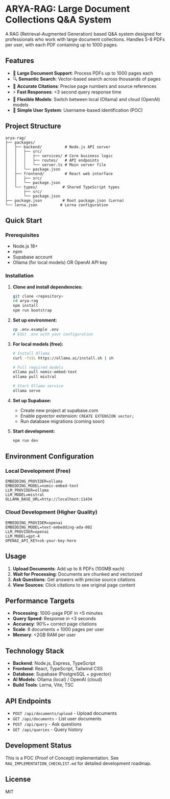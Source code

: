 # ARYA-RAG: Large Document Collections Q&A System

A RAG (Retrieval-Augmented Generation) based Q&A system designed for professionals who work with large document collections. Handles 5-8 PDFs per user, with each PDF containing up to 1000 pages.

## Features

- 📄 **Large Document Support**: Process PDFs up to 1000 pages each
- 🔍 **Semantic Search**: Vector-based search across thousands of pages
- 📍 **Accurate Citations**: Precise page numbers and source references
- ⚡ **Fast Responses**: <3 second query response time
- 🔄 **Flexible Models**: Switch between local (Ollama) and cloud (OpenAI) models
- 👤 **Simple User System**: Username-based identification (POC)

## Project Structure

```
arya-rag/
├── packages/
│   ├── backend/          # Node.js API server
│   │   ├── src/
│   │   │   ├── services/ # Core business logic
│   │   │   ├── routes/   # API endpoints
│   │   │   └── server.ts # Main server file
│   │   └── package.json
│   ├── frontend/         # React web interface
│   │   ├── src/
│   │   └── package.json
│   └── types/           # Shared TypeScript types
│       ├── src/
│       └── package.json
├── package.json         # Root package.json (Lerna)
└── lerna.json          # Lerna configuration
```

## Quick Start

### Prerequisites

- Node.js 18+
- npm
- Supabase account
- Ollama (for local models) OR OpenAI API key

### Installation

1. **Clone and install dependencies:**
   ```bash
   git clone <repository>
   cd arya-rag
   npm install
   npm run bootstrap
   ```

2. **Set up environment:**
   ```bash
   cp .env.example .env
   # Edit .env with your configuration
   ```

3. **For local models (free):**
   ```bash
   # Install Ollama
   curl -fsSL https://ollama.ai/install.sh | sh
   
   # Pull required models
   ollama pull nomic-embed-text
   ollama pull mistral
   
   # Start Ollama service
   ollama serve
   ```

4. **Set up Supabase:**
   - Create new project at supabase.com
   - Enable pgvector extension: `CREATE EXTENSION vector;`
   - Run database migrations (coming soon)

5. **Start development:**
   ```bash
   npm run dev
   ```

## Environment Configuration

### Local Development (Free)
```env
EMBEDDING_PROVIDER=ollama
EMBEDDING_MODEL=nomic-embed-text
LLM_PROVIDER=ollama
LLM_MODEL=mistral
OLLAMA_BASE_URL=http://localhost:11434
```

### Cloud Development (Higher Quality)
```env
EMBEDDING_PROVIDER=openai
EMBEDDING_MODEL=text-embedding-ada-002
LLM_PROVIDER=openai
LLM_MODEL=gpt-4
OPENAI_API_KEY=sk-your-key-here
```

## Usage

1. **Upload Documents**: Add up to 8 PDFs (100MB each)
2. **Wait for Processing**: Documents are chunked and vectorized
3. **Ask Questions**: Get answers with precise source citations
4. **View Sources**: Click citations to see original page content

## Performance Targets

- **Processing**: 1000-page PDF in <5 minutes
- **Query Speed**: Response in <3 seconds
- **Accuracy**: 90%+ correct page citations
- **Scale**: 8 documents × 1000 pages per user
- **Memory**: <2GB RAM per user

## Technology Stack

- **Backend**: Node.js, Express, TypeScript
- **Frontend**: React, TypeScript, Tailwind CSS
- **Database**: Supabase (PostgreSQL + pgvector)
- **AI Models**: Ollama (local) / OpenAI (cloud)
- **Build Tools**: Lerna, Vite, TSC

## API Endpoints

- `POST /api/documents/upload` - Upload documents
- `GET /api/documents` - List user documents
- `POST /api/query` - Ask questions
- `GET /api/queries` - Query history

## Development Status

This is a POC (Proof of Concept) implementation. See `RAG_IMPLEMENTATION_CHECKLIST.md` for detailed development roadmap.

## License

MIT